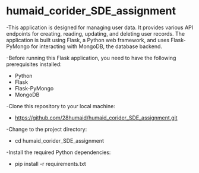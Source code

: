 # humaid_corider_SDE_assignment
-This application is designed for managing user data. It provides various API endpoints for creating, reading, updating, and deleting user records. The application is built using Flask, a Python web framework, and uses Flask-PyMongo for interacting with MongoDB, the database backend.

-Before running this Flask application, you need to have the following prerequisites installed:
  - Python
  - Flask
  - Flask-PyMongo
  - MongoDB
    
-Clone this repository to your local machine:
  - https://github.com/28humaid/humaid_corider_SDE_assignment.git
    
-Change to the project directory:
  - cd humaid_corider_SDE_assignment
    
-Install the required Python dependencies:
  - pip install -r requirements.txt
